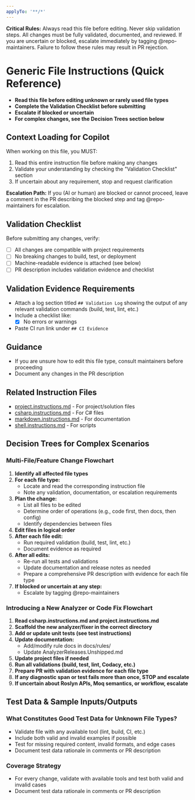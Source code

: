 ```yaml
---
applyTo: '**/*'
---
```


**Critical Rules:** Always read this file before editing. Never skip validation steps. All changes must be fully validated, documented, and reviewed. If you are uncertain or blocked, escalate immediately by tagging @repo-maintainers. Failure to follow these rules may result in PR rejection.

# Generic File Instructions (Quick Reference)

- **Read this file before editing unknown or rarely used file types**
- **Complete the Validation Checklist before submitting**
- **Escalate if blocked or uncertain**
- **For complex changes, see the Decision Trees section below**

## Context Loading for Copilot

When working on this file, you MUST:
1. Read this entire instruction file before making any changes
2. Validate your understanding by checking the "Validation Checklist" section
3. If uncertain about any requirement, stop and request clarification

**Escalation Path:**
If you (AI or human) are blocked or cannot proceed, leave a comment in the PR describing the blocked step and tag @repo-maintainers for escalation.

## Validation Checklist

Before submitting any changes, verify:
- [ ] All changes are compatible with project requirements
- [ ] No breaking changes to build, test, or deployment
- [ ] Machine-readable evidence is attached (see below)
- [ ] PR description includes validation evidence and checklist

## Validation Evidence Requirements
- Attach a log section titled `## Validation Log` showing the output of any relevant validation commands (build, test, lint, etc.)
- Include a checklist like:
  - [x] No errors or warnings
- Paste CI run link under `## CI Evidence`

## Guidance
- If you are unsure how to edit this file type, consult maintainers before proceeding
- Document any changes in the PR description

## Related Instruction Files
- [project.instructions.md](project.instructions.md) - For project/solution files
- [csharp.instructions.md](csharp.instructions.md) - For C# files
- [markdown.instructions.md](markdown.instructions.md) - For documentation
- [shell.instructions.md](shell.instructions.md) - For scripts 

## Decision Trees for Complex Scenarios

### Multi-File/Feature Change Flowchart

1. **Identify all affected file types**
2. **For each file type:**
   - Locate and read the corresponding instruction file
   - Note any validation, documentation, or escalation requirements
3. **Plan the change:**
   - List all files to be edited
   - Determine order of operations (e.g., code first, then docs, then config)
   - Identify dependencies between files
4. **Edit files in logical order**
5. **After each file edit:**
   - Run required validation (build, test, lint, etc.)
   - Document evidence as required
6. **After all edits:**
   - Re-run all tests and validations
   - Update documentation and release notes as needed
   - Prepare a comprehensive PR description with evidence for each file type
7. **If blocked or uncertain at any step:**
   - Escalate by tagging @repo-maintainers

### Introducing a New Analyzer or Code Fix Flowchart

1. **Read csharp.instructions.md and project.instructions.md**
2. **Scaffold the new analyzer/fixer in the correct directory**
3. **Add or update unit tests (see test instructions)**
4. **Update documentation:**
   - Add/modify rule docs in docs/rules/
   - Update AnalyzerReleases.Unshipped.md
5. **Update project files if needed**
6. **Run all validations (build, test, lint, Codacy, etc.)**
7. **Prepare PR with validation evidence for each file type**
8. **If any diagnostic span or test fails more than once, STOP and escalate**
9. **If uncertain about Roslyn APIs, Moq semantics, or workflow, escalate** 

## Test Data & Sample Inputs/Outputs

### What Constitutes Good Test Data for Unknown File Types?
- Validate file with any available tool (lint, build, CI, etc.)
- Include both valid and invalid examples if possible
- Test for missing required content, invalid formats, and edge cases
- Document test data rationale in comments or PR description

### Coverage Strategy
- For every change, validate with available tools and test both valid and invalid cases
- Document test data rationale in comments or PR description 